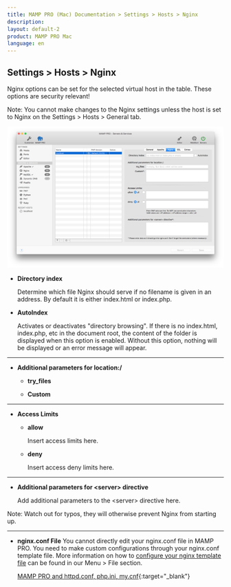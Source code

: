 ```yaml
---
title: MAMP PRO (Mac) Documentation > Settings > Hosts > Nginx
description: 
layout: default-2
product: MAMP PRO Mac
language: en
---
```


## Settings > Hosts > Nginx

Nginx options can be set for the selected virtual host in the table. These options are security relevant!

<div class="alert" role="alert">
Note: You cannot make changes to the Nginx settings unless the host is set to Nginx on the Settings > Hosts > General tab.
</div>

![MAMP](/en/MAMP-PRO-Mac/Settings/Hosts/Nginx/Nginx.png)

*  **Directory index**  

   Determine which file Nginx should serve if no filename is given in an address. By default it is either index.html or index.php.
   
*  **AutoIndex**

   Activates or deactivates "directory browsing". If there is no index.html, index.php, etc in the document root, the content of the folder is displayed when this option is enabled. Without this option, nothing will be displayed or an error message will appear.
   
---
   
*  **Additional parameters for location:/**

   *  **try_files**
   
   *  **Custom**

---

*  **Access Limits**  

    *  **allow**
    
         Insert access limits here.
    
    *  **deny**
    
         Insert access deny limits here.
         
---
    
*  **Additional parameters for &lt;server&gt; directive**

   Add additional parameters to the &lt;server&gt; directive here.  

<div class="alert" role="alert">
Note: Watch out for typos, they will otherwise prevent Nginx from starting up.
</div>

---

*  **nginx.conf File**
   You cannot directly edit your nginx.conf file in MAMP PRO. You need to make custom configurations through your nginx.conf template file. More information on how to [configure your nginx template file](../../../Menu/File#edit_templates) can be found in our Menu > File section.

   <i class="fa fa-play-circle-o fa-lg" aria-hidden="true"></i> [MAMP PRO and httpd.conf, php.ini,                      my.cnf](https://www.youtube.com/watch?v=tYLykP2CxMM){:target="_blank"}



